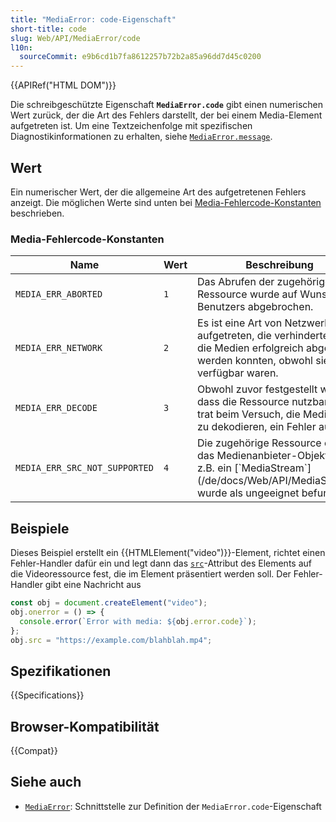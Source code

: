 ```yaml
---
title: "MediaError: code-Eigenschaft"
short-title: code
slug: Web/API/MediaError/code
l10n:
  sourceCommit: e9b6cd1b7fa8612257b72b2a85a96dd7d45c0200
---
```


{{APIRef("HTML DOM")}}

Die schreibgeschützte Eigenschaft **`MediaError.code`** gibt einen numerischen Wert zurück, der die Art des Fehlers darstellt, der bei einem Media-Element aufgetreten ist. Um eine Textzeichenfolge mit spezifischen Diagnostikinformationen zu erhalten, siehe [`MediaError.message`](/de/docs/Web/API/MediaError/message).

## Wert

Ein numerischer Wert, der die allgemeine Art des aufgetretenen Fehlers anzeigt. Die möglichen Werte sind unten bei [Media-Fehlercode-Konstanten](#media-fehlercode-konstanten) beschrieben.

### Media-Fehlercode-Konstanten

<table class="no-markdown">
  <thead>
    <tr>
      <th scope="col">Name</th>
      <th scope="col">Wert</th>
      <th scope="col">Beschreibung</th>
    </tr>
  </thead>
  <tbody>
    <tr>
      <td><code>MEDIA_ERR_ABORTED</code></td>
      <td><code>1</code></td>
      <td>
        Das Abrufen der zugehörigen Ressource wurde auf Wunsch des Benutzers abgebrochen.
      </td>
    </tr>
    <tr>
      <td><code>MEDIA_ERR_NETWORK</code></td>
      <td><code>2</code></td>
      <td>
        Es ist eine Art von Netzwerkfehler aufgetreten, die verhinderte, dass die Medien erfolgreich abgerufen werden konnten, obwohl sie zuvor verfügbar waren.
      </td>
    </tr>
    <tr>
      <td><code>MEDIA_ERR_DECODE</code></td>
      <td><code>3</code></td>
      <td>
        Obwohl zuvor festgestellt wurde, dass die Ressource nutzbar ist, trat beim Versuch, die Mediendatei zu dekodieren, ein Fehler auf.
      </td>
    </tr>
    <tr>
      <td><code>MEDIA_ERR_SRC_NOT_SUPPORTED</code></td>
      <td><code>4</code></td>
      <td>
        Die zugehörige Ressource oder das Medienanbieter-Objekt (wie z.B. ein
        [`MediaStream`](/de/docs/Web/API/MediaStream)) wurde als ungeeignet befunden.
      </td>
    </tr>
  </tbody>
</table>

## Beispiele

Dieses Beispiel erstellt ein {{HTMLElement("video")}}-Element, richtet einen Fehler-Handler dafür ein und legt dann das [`src`](/de/docs/Web/HTML/Reference/Elements/video#src)-Attribut des Elements auf die Videoressource fest, die im Element präsentiert werden soll. Der Fehler-Handler gibt eine Nachricht aus

```js
const obj = document.createElement("video");
obj.onerror = () => {
  console.error(`Error with media: ${obj.error.code}`);
};
obj.src = "https://example.com/blahblah.mp4";
```

## Spezifikationen

{{Specifications}}

## Browser-Kompatibilität

{{Compat}}

## Siehe auch

- [`MediaError`](/de/docs/Web/API/MediaError): Schnittstelle zur Definition der `MediaError.code`-Eigenschaft

